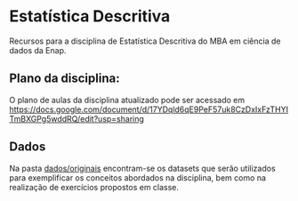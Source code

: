 # Estatística Descritiva
Recursos para a disciplina de Estatística Descritiva do MBA em ciência de dados da Enap.

## Plano da disciplina:
O plano de aulas da disciplina atualizado pode ser acessado em https://docs.google.com/document/d/17YDqld6qE9PeF57uk8CzDxIxFzTHYITmBXGPg5wddRQ/edit?usp=sharing

## Dados
Na pasta [dados/originais](./dados/originais) encontram-se os datasets que serão utilizados 
para exemplificar os conceitos abordados na disciplina, bem como na realização de exercícios
propostos em classe. 

